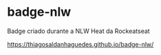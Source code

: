 # badge-nlw
Badge criado durante a NLW Heat da Rockeatseat

https://thiagosaldanhaguedes.github.io/badge-nlw/
